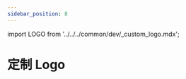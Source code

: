 ```yaml
---
sidebar_position: 8
---
```


import LOGO from '../../../common/dev/\_custom_logo.mdx';

# 定制 Logo

<LOGO />

